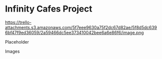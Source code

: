 # Infinity Cafes Project

https://trello-attachments.s3.amazonaws.com/5f7eee9630a75f2dc67d82ae/5f8d5dc6396bf47f9ed36059/2a59466dc5ee373410042bee6a6e86f6/image.png

Placeholder

Images
